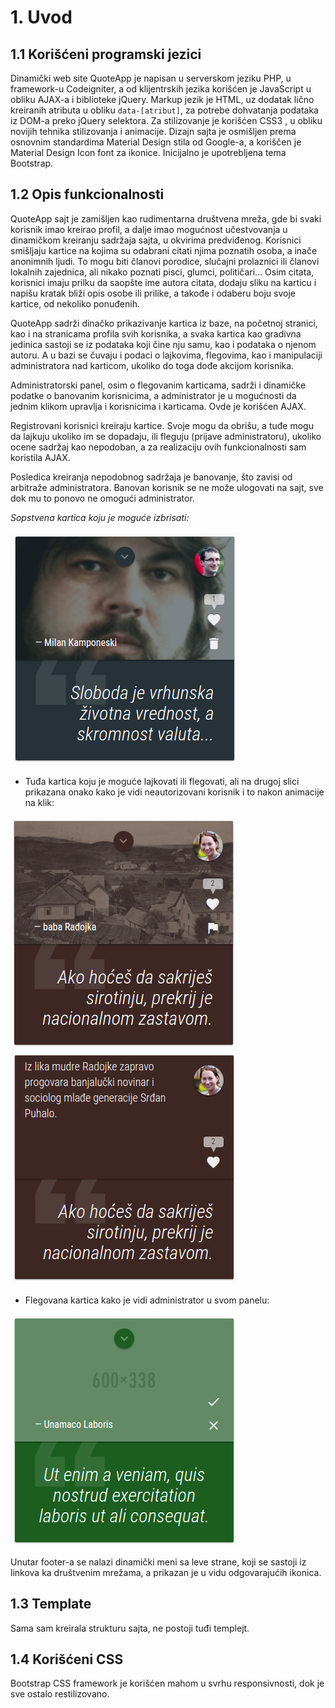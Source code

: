 # 1. Uvod
## 1.1 Korišćeni programski jezici
Dinamički web site QuoteApp je napisan u serverskom jeziku PHP, u framework-u Codeigniter, a od klijentrskih jezika korišćen je JavaScript u obliku AJAX-a i biblioteke jQuery. Markup jezik je HTML, uz dodatak lično kreiranih atributa u obliku ```data-[atribut]```, za potrebe dohvatanja podataka iz DOM-a preko jQuery selektora. Za stilizovanje je korišćen CSS3 , u obliku novijih tehnika stilizovanja i animacije. Dizajn sajta je osmišljen prema osnovnim standardima Material Design stila od Google-a, a koriščen je Material Design Icon font za ikonice. Inicijalno je upotrebljena tema Bootstrap.
## 1.2 Opis funkcionalnosti
QuoteApp sajt je zamišljen kao rudimentarna društvena mreža, gde bi svaki korisnik imao kreirao profil, a dalje imao mogućnost učestvovanja u dinamičkom kreiranju sadržaja sajta, u okvirima predviđenog. Korisnici smišljaju kartice na kojima su odabrani citati njima poznatih osoba, a inače anonimnih ljudi. To mogu biti članovi porodice, slučajni prolaznici ili članovi lokalnih zajednica, ali nikako poznati pisci, glumci, političari... Osim citata, korisnici imaju prilku da saopšte ime autora citata, dodaju sliku na karticu i napišu kratak bliži opis osobe ili prilike, a takođe i odaberu boju svoje kartice, od nekoliko ponuđenih.

QuoteApp sadrži dinačko prikazivanje kartica iz baze, na početnoj stranici, kao i na stranicama profila svih korisnika, a svaka kartica kao gradivna jedinica sastoji se iz podataka koji čine nju samu, kao i podataka o njenom autoru. A u bazi se čuvaju i podaci o lajkovima, flegovima, kao i manipulaciji administratora nad karticom, ukoliko do toga dođe akcijom korisnika.

Administratorski panel, osim o flegovanim karticama, sadrži i dinamičke podatke o banovanim korisnicima, a administrator je u mogućnosti da jednim klikom upravlja i korisnicima i karticama. Ovde je korišćen AJAX.

Registrovani korisnici kreiraju kartice. Svoje mogu da obrišu, a tuđe mogu da lajkuju ukoliko im se dopadaju, ili fleguju (prijave administratoru), ukoliko ocene sadržaj kao nepodoban, a za realizaciju ovih funkcionalnosti sam koristila AJAX.

Posledica kreiranja nepodobnog sadržaja je banovanje, što zavisi od arbitraže administratora. Banovan korisnik se ne može ulogovati na sajt, sve dok mu to ponovo ne omogući administrator.

*Sopstvena kartica koju je moguće izbrisati:*

![](doc-images/own-card.png)

* Tuđa kartica koju je moguće lajkovati ili flegovati, ali na drugoj slici prikazana onako kako je vidi neautorizovani korisnik i to nakon animacije na klik:

![](doc-images/other-card.png)![](doc-images/card-info.png)

* Flegovana kartica kako je vidi administrator u svom panelu:

![](doc-images/dashboart-card.png)

Unutar footer-a se nalazi dinamički meni sa leve strane, koji se sastoji iz linkova ka društvenim mrežama, a prikazan je u vidu odgovarajućih ikonica.
## 1.3 Template
Sama sam kreirala strukturu sajta, ne postoji tuđi templejt.
## 1.4 Korišćeni CSS
Bootstrap CSS framework je korišćen mahom u svrhu responsivnosti, dok je sve ostalo restilizovano.